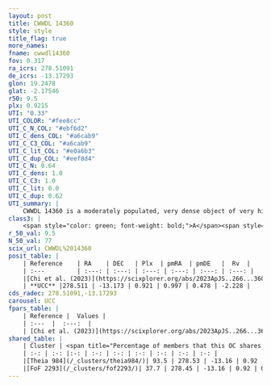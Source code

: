 ```yaml
---
layout: post
title: CWWDL 14360
style: style
title_flag: true
more_names: 
fname: cwwdl14360
fov: 0.317
ra_icrs: 278.51091
de_icrs: -13.17293
glon: 19.2478
glat: -2.17546
r50: 9.5
plx: 0.9215
UTI: "0.33"
UTI_COLOR: "#fee8cc"
UTI_C_N_COL: "#ebf6d2"
UTI_C_dens_COL: "#a6cab9"
UTI_C_C3_COL: "#a6cab9"
UTI_C_lit_COL: "#e0a6b3"
UTI_C_dup_COL: "#eef8d4"
UTI_C_N: 0.64
UTI_C_dens: 1.0
UTI_C_C3: 1.0
UTI_C_lit: 0.0
UTI_C_dup: 0.62
UTI_summary: |
    CWWDL 14360 is a moderately populated, very dense object of very high C3 quality. It was recently reported in the literature.<br><br>This is likely a unique object, which shares a moderate percentage of members with at least one previously reported entry.
class3: |
    <span style="color: green; font-weight: bold;">A</span><span style="color: green; font-weight: bold;">A</span>
r_50_val: 9.5
N_50_val: 77
scix_url: CWWDL%2014360
posit_table: |
    | Reference    | RA    | DEC   | Plx  | pmRA  | pmDE   |  Rv  |
    | :---         | :---: | :---: | :---: | :---: | :---: | :---: |
    |[Chi et al. (2023)](https://scixplorer.org/abs/2023ApJS..266...36C) | 278.493 | -13.192 | 0.928 | 0.964 | 0.419 | 1.696 |
    | **UCC** |278.511 | -13.173 | 0.921 | 0.997 | 0.478 | -2.228 | 
cds_radec: 278.51091,-13.17293
carousel: UCC
fpars_table: |
    | Reference |  Values |
    | :---  |  :---:  |
    | [Chi et al. (2023)](https://scixplorer.org/abs/2023ApJS..266...36C) | `logAge=7.49, Z=0.42` |
shared_table: |
    | Cluster | <span title="Percentage of members that this OC shares with the ones listed">%</span>   | RA   | DEC   | Plx   | pmRA  | pmDE  | Rv | UTI |
    | :-: | :-: |:-: | :-: | :-: | :-: | :-: | :-: | :-: |
    |[Theia 984](/_clusters/theia984/)| 93.5 | 278.53 | -13.16 | 0.92 | 1.0 | 0.48 | 2.77 |0.1 |
    |[FoF 2293](/_clusters/fof2293/)| 37.7 | 278.45 | -13.16 | 0.92 | 0.98 | 0.49 | -2.43 |0.46 |
---
```

